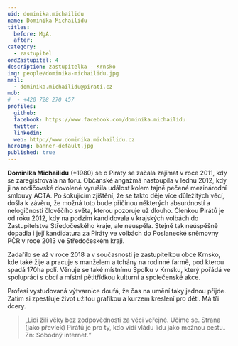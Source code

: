```yaml
---
uid: dominika.michailidu
name: Dominika Michailidu
titles:
  before: MgA. 
  after:
category:
  - zastupitel
ordZastupitel: 4
description: zastupitelka - Krnsko
img: people/dominika-michailidu.jpg
mail:
  - dominika.michailidu@pirati.cz
mob:
#  - +420 728 270 457
profiles:
  github:
  facebook: https://www.facebook.com/dominika.michailidu
  twitter:
  linkedin:
  web: http://www.dominika.michailidu.cz
heroImg: banner-default.jpg
published: true
---
```


**Dominika Michailidu** (*1980) se o Piráty se začala zajímat v roce 2011, kdy se zaregistrovala na fóru. Občanské angažmá nastoupila v lednu 2012, kdy ji na rodičovské dovolené vyrušila událost kolem tajně pečené mezinárodní smlouvy ACTA. Po šokujícím zjištění, že se takto děje více důležitých věcí, došla k závěru, že možná toto bude příčinou některých absurdností a nelogičností člověčího světa, kterou pozoruje už dlouho. Členkou Pirátů je od roku 2012, kdy na podzim kandidovala v krajských volbách do Zastupitelstva Středočeského kraje, ale neuspěla. Stejně tak neúspěšně dopadla i její kandidatura za Piráty ve volbách do Poslanecké sněmovny PČR v roce 2013 ve Středočeském kraji.

Zadařilo se až v roce 2018 a v současnosti je zastupitelkou obce Krnsko, kde také žije a pracuje s manželem a tchány na rodinné farmě, pod kterou spadá 170ha polí. Věnuje se také místnímu Spolku v Krnsku, který pořádá ve spolupráci s obcí a místní pětitřídkou kulturní a společenské akce.

Profesí vystudovaná výtvarnice doufá, že čas na umění taky jednou přijde. Zatím si zpestřuje život užitou grafikou a kurzem kreslení pro děti. Má tři dcery.

> „Lidi žili věky bez zodpovědnosti za věci veřejné. Učíme se. Strana (jako převlek) Pirátů je pro ty, kdo vidí vládu lidu jako možnou cestu. Zn: Sobodný internet.“ 


